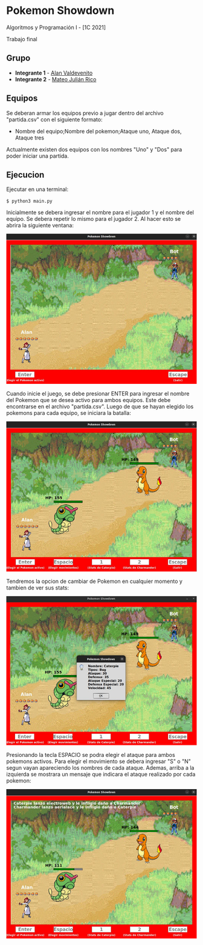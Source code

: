 # Pokemon Showdown

Algoritmos y Programación I - [1C 2021]

Trabajo final

## Grupo

* **Integrante 1** - [Alan Valdevenito](https://github.com/AlanValdevenito)
* **Integrante 2** - [Mateo Julián Rico](https://github.com/ricomateo)

## Equipos

Se deberan armar los equipos previo a jugar dentro del archivo "partida.csv" con el siguiente formato:
- Nombre del equipo;Nombre del pokemon;Ataque uno, Ataque dos, Ataque tres

Actualmente existen dos equipos con los nombres "Uno" y "Dos" para poder iniciar una partida.

## Ejecucion

Ejecutar en una terminal:

```
$ python3 main.py
```

Inicialmente se debera ingresar el nombre para el jugador 1 y el nombre del equipo. Se debera repetir lo mismo para el jugador 2. Al hacer esto se abrira la siguiente ventana:

![Alt text](data/imgs/showdown-1.JPG)

Cuando inicie el juego, se debe presionar ENTER para ingresar el nombre del Pokemon que se desea activo para ambos equipos. Este debe encontrarse en el archivo "partida.csv". Luego de que se hayan elegido los pokemons para cada equipo, se iniciara la batalla:

![Alt text](data/imgs/showdown-2.JPG)

Tendremos la opcion de cambiar de Pokemon en cualquier momento y tambien de ver sus stats:

![Alt text](data/imgs/showdown-3.JPG)

Presionando la tecla ESPACIO se podra elegir el ataque para ambos pokemons activos. Para elegir el movimiento se debera ingresar "S" o "N" segun vayan apareciendo los nombres de cada ataque. Ademas, arriba a la izquierda se mostrara un mensaje que indicara el ataque realizado por cada pokemon:

![Alt text](data/imgs/showdown-4.JPG)
